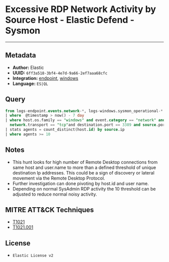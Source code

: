 # Excessive RDP Network Activity by Source Host - Elastic Defend - Sysmon

---

## Metadata

- **Author:** Elastic
- **UUID:** `6ff3a518-3bf4-4e7d-9a66-2ef7aaa68cfc`
- **Integration:** [endpoint](https://docs.elastic.co/integrations/endpoint), [windows](https://docs.elastic.co/integrations/windows)
- **Language:** `ES|QL`

## Query

```sql
from logs-endpoint.events.network-*, logs-windows.sysmon_operational-* 
| where  @timestamp > now() - 7 day 
| where host.os.family == "windows" and event.category == "network" and process.name == "svchost.exe" and network.direction == "ingress" and 
  network.transport == "tcp"and destination.port == 3389 and source.port >= 49152
| stats agents = count_distinct(host.id) by source.ip
| where agents >= 10
```

## Notes

- This hunt looks for high number of Remote Desktop connections from same host and user.name to more than a defined threshold of unique destination Ip addresses. This could be a sign of discovery or lateral movement via the Remote Desktop Protocol.
- Further investigation can done pivoting by host.id and user name.
- Depending on normal SysAdmin RDP activity the 10 threshold can be adjusted to reduce normal noisy activity.
## MITRE ATT&CK Techniques

- [T1021](https://attack.mitre.org/techniques/T1021)
- [T1021.001](https://attack.mitre.org/techniques/T1021/001)

## License

- `Elastic License v2`
